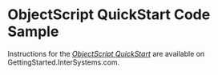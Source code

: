 # ObjectScript QuickStart Code Sample
Instructions for the *[ObjectScript QuickStart](https://gettingstarted.intersystems.com/language-quickstarts/objectscript-quickstart/)* are available on GettingStarted.InterSystems.com.
